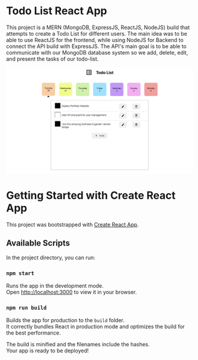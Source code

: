 # Todo List React App

This project is a MERN (MongoDB, ExpressJS, ReactJS, NodeJS) build that attempts to create a Todo List for different users. The main idea was to be able to use ReactJS for the frontend, while using NodeJS for Backend to connect the API build with ExpressJS. The API's main goal is to be able to communicate with our MongoDB database system so we add, delete, edit, and present the tasks of our todo-list.

![alt text](https://github.com/sergioq12/todo-list-react/blob/master/TodoListImage.png)

# Getting Started with Create React App

This project was bootstrapped with [Create React App](https://github.com/facebook/create-react-app).

## Available Scripts

In the project directory, you can run:

### `npm start`

Runs the app in the development mode.\
Open [http://localhost:3000](http://localhost:3000) to view it in your browser.

### `npm run build`

Builds the app for production to the `build` folder.\
It correctly bundles React in production mode and optimizes the build for the best performance.

The build is minified and the filenames include the hashes.\
Your app is ready to be deployed!
